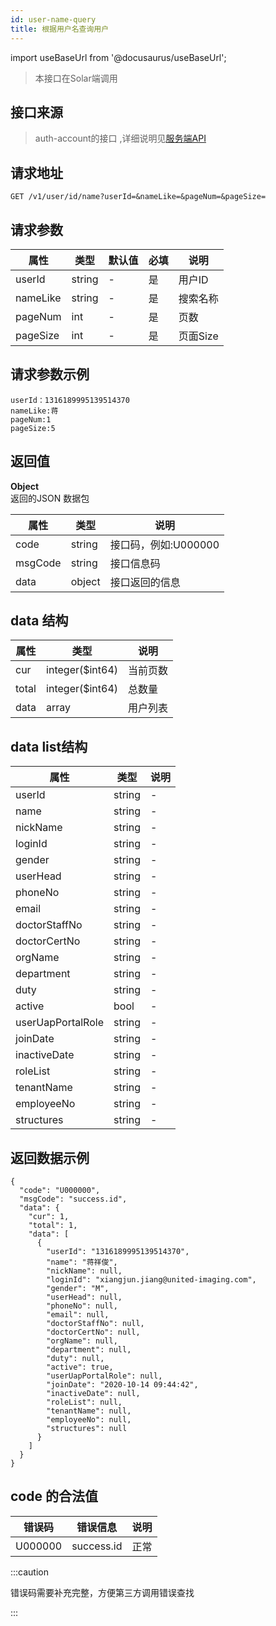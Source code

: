 ```yaml
---
id: user-name-query
title: 根据用户名查询用户
---
```


import useBaseUrl from '@docusaurus/useBaseUrl';

> 本接口在Solar端调用

## 接口来源

>auth-account的接口 ,详细说明见[服务端API](/specification.md)


## 请求地址
``` 
GET /v1/user/id/name?userId=&nameLike=&pageNum=&pageSize=
```
## 请求参数

|属性|类型|默认值|必填|说明|
|----|----|----|-----|----|
|userId|string |-|是|用户ID|
|nameLike|string |-|是|搜索名称|
|pageNum|int |-|是|页数|
|pageSize|int |-|是|页面Size|
 
 
## 请求参数示例
```
userId：1316189995139514370
nameLike:蒋
pageNum:1
pageSize:5
```


## 返回值
<b>Object</b>  
返回的JSON 数据包

|属性|类型|说明|
|----|----|----|
|code|string|接口码，例如:U000000|
|msgCode|string|接口信息码|
|data|object|接口返回的信息|

## data 结构
|属性|类型|说明|
|----|----|----|
|cur|integer($int64)|当前页数|
|total|integer($int64)|总数量|
|data|array|用户列表|

## data list结构
 |属性|类型|说明|
|----|----|----|
|userId|string|-|
|name|string|-|
|nickName|string|-|
|loginId|string|-|
|gender|string|-|
|userHead|string|-|
|phoneNo|string|-|
|email|string|-|
|doctorStaffNo|string|-|
|doctorCertNo|string|-|
|orgName|string|-|
|department|string|-|
|duty|string|-|
|active|bool|-|
|userUapPortalRole|string|-|
|joinDate|string|-|
|inactiveDate|string|-|
|roleList|string|-|
|tenantName|string|-|
|employeeNo|string|-|
|structures|string|-|

## 返回数据示例
```
{
  "code": "U000000",
  "msgCode": "success.id",
  "data": {
    "cur": 1,
    "total": 1,
    "data": [
      {
        "userId": "1316189995139514370",
        "name": "蒋祥俊",
        "nickName": null,
        "loginId": "xiangjun.jiang@united-imaging.com",
        "gender": "M",
        "userHead": null,
        "phoneNo": null,
        "email": null,
        "doctorStaffNo": null,
        "doctorCertNo": null,
        "orgName": null,
        "department": null,
        "duty": null,
        "active": true,
        "userUapPortalRole": null,
        "joinDate": "2020-10-14 09:44:42",
        "inactiveDate": null,
        "roleList": null,
        "tenantName": null,
        "employeeNo": null,
        "structures": null
      }
    ]
  }
}
```
## code 的合法值
|错误码|错误信息|说明|
|----|----|----|
|U000000|success.id|正常|


:::caution

错误码需要补充完整，方便第三方调用错误查找

:::

